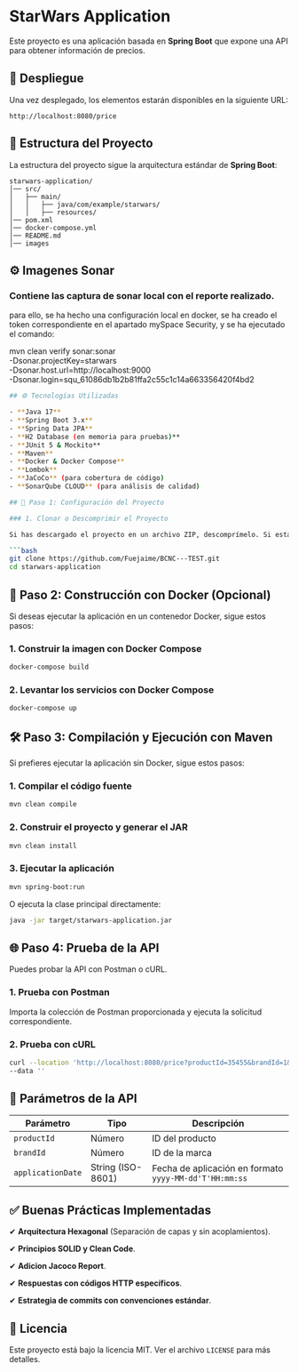 # StarWars Application

Este proyecto es una aplicación basada en **Spring Boot** que expone una API para obtener información de precios.

## 🚀 Despliegue

Una vez desplegado, los elementos estarán disponibles en la siguiente URL:

```
http://localhost:8080/price
```

## 📂 Estructura del Proyecto

La estructura del proyecto sigue la arquitectura estándar de **Spring Boot**:

```
starwars-application/
│── src/
│   ├── main/
│   │   ├── java/com/example/starwars/
│   │   ├── resources/
│── pom.xml
│── docker-compose.yml
│── README.md
│── images

```

## ⚙️ Imagenes Sonar

### Contiene las captura de sonar local con el reporte realizado.

para ello, se ha hecho una configuración local en docker, se ha creado el token correspondiente en el apartado mySpace Security, y se ha ejecutado el comando:

mvn clean verify sonar:sonar \
-Dsonar.projectKey=starwars \
-Dsonar.host.url=http://localhost:9000 \
-Dsonar.login=squ_61086db1b2b81ffa2c55c1c14a663356420f4bd2


```bash
## ⚙️ Tecnologías Utilizadas

- **Java 17**
- **Spring Boot 3.x**
- **Spring Data JPA**
- **H2 Database (en memoria para pruebas)**
- **JUnit 5 & Mockito**
- **Maven**
- **Docker & Docker Compose**
- **Lombok**
- **JaCoCo** (para cobertura de código)
- **SonarQube CLOUD** (para análisis de calidad)

## 🔧 Paso 1: Configuración del Proyecto

### 1. Clonar o Descomprimir el Proyecto

Si has descargado el proyecto en un archivo ZIP, descomprímelo. Si estás usando Git, clona el repositorio:

```bash
git clone https://github.com/Fuejaime/BCNC---TEST.git
cd starwars-application
```

## 🐳 Paso 2: Construcción con Docker (Opcional)

Si deseas ejecutar la aplicación en un contenedor Docker, sigue estos pasos:

### 1. Construir la imagen con Docker Compose

```bash
docker-compose build
```

### 2. Levantar los servicios con Docker Compose

```bash
docker-compose up
```

## 🛠️ Paso 3: Compilación y Ejecución con Maven

Si prefieres ejecutar la aplicación sin Docker, sigue estos pasos:

### 1. Compilar el código fuente

```bash
mvn clean compile
```

### 2. Construir el proyecto y generar el JAR

```bash
mvn clean install
```

### 3. Ejecutar la aplicación

```bash
mvn spring-boot:run
```

O ejecuta la clase principal directamente:

```bash
java -jar target/starwars-application.jar
```

## 🌐 Paso 4: Prueba de la API

Puedes probar la API con Postman o cURL.

### 1. Prueba con Postman

Importa la colección de Postman proporcionada y ejecuta la solicitud correspondiente.

### 2. Prueba con cURL

```bash
curl --location 'http://localhost:8080/price?productId=35455&brandId=1&applicationDate=2020-06-15T21%3A00%3A00' \
--data ''
```

## 📌 Parámetros de la API

| Parámetro        | Tipo   | Descripción |
|-----------------|--------|-------------|
| `productId`     | Número | ID del producto |
| `brandId`       | Número | ID de la marca |
| `applicationDate` | String (ISO-8601) | Fecha de aplicación en formato `yyyy-MM-dd'T'HH:mm:ss` |

## ✅ Buenas Prácticas Implementadas

✔ **Arquitectura Hexagonal** (Separación de capas y sin acoplamientos).

✔ **Principios SOLID y Clean Code**.

✔ **Adicion Jacoco Report**.

✔ **Respuestas con códigos HTTP específicos**.

✔ **Estrategia de commits con convenciones estándar**.

## 📜 Licencia

Este proyecto está bajo la licencia MIT. Ver el archivo `LICENSE` para más detalles.
